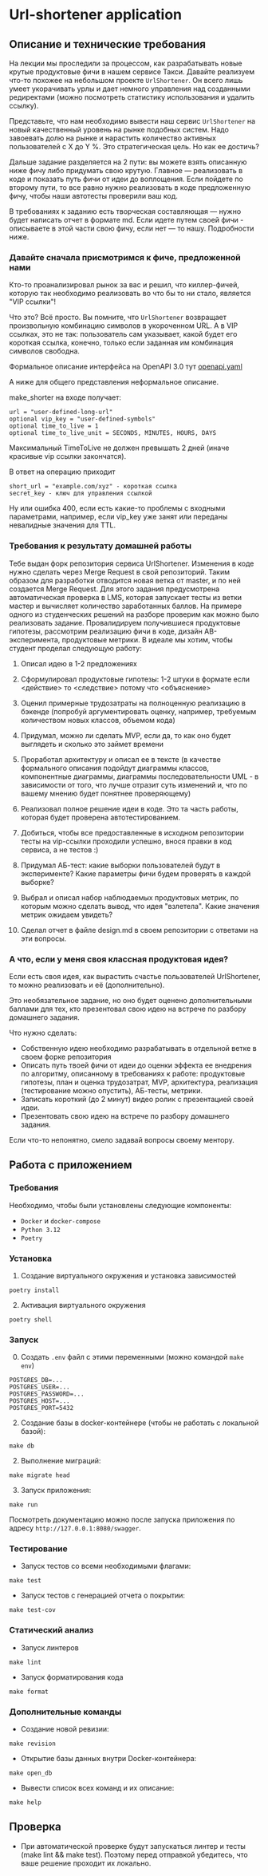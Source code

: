 # Url-shortener application 


## Описание и технические требования

На лекции мы проследили за процессом, как разрабатывать новые крутые продуктовые фичи в нашем сервисе Такси. Давайте реализуем что-то похожее на небольшом проекте `UrlShortener`. Он всего лишь умеет укорачивать урлы и дает немного управления над созданными редиректами (можно посмотреть статистику использования и удалить ссылку).

Представьте, что нам необходимо вывести наш сервис `UrlShortener` на новый качественный уровень на рынке подобных систем. Надо завоевать долю на рынке и нарастить количество активных пользователей с X до Y %. Это стратегическая цель. Но как ее достичь?

Дальше задание разделяется на 2 пути: вы можете взять описанную ниже фичу либо придумать свою крутую. Главное — реализовать в коде и показать путь фичи от идеи до воплощения. Если пойдете по второму пути, то все равно нужно реализовать в коде предложенную фичу, чтобы наши автотесты проверили ваш код.

В требованиях к заданию есть творческая составляющая — нужно будет написать отчет в формате md. Если идете путем своей фичи - описываете в этой части свою фичу, если нет — то нашу. Подробности ниже.

### Давайте сначала присмотримся к фиче, предложенной нами

Кто-то проанализировал рынок за вас и решил, что киллер-фичей, которую так необходимо реализовать во что бы то ни стало, является "VIP ссылки"!

Что это? Всё просто. Вы помните, что `UrlShortener` возвращает произвольную комбинацию символов в укороченном URL. А в VIP ссылках, это не так: пользователь сам указывает, какой будет его короткая ссылка, конечно, только если заданная им комбинация символов свободна.

Формальное описание интерфейса на OpenAPI 3.0 тут [openapi.yaml](openapi.yaml)

А ниже для общего представления неформальное описание.

make_shorter на входе получает:
```
url = "user-defined-long-url"
optional vip_key = "user-defined-symbols"
optional time_to_live = 1
optional time_to_live_unit = SECONDS, MINUTES, HOURS, DAYS
```

Максимальный TimeToLive не должен превышать 2 дней (иначе красивые vip ссылки закончатся).

В ответ на операцию приходит
```
short_url = "example.com/xyz" - короткая ссылка
secret_key - ключ для управления ссылкой
```

Ну или ошибка 400, если есть какие-то проблемы с входными параметрами, например, если vip_key уже занят или переданы невалидные значения для TTL.

### Требования к результату домашней работы

Тебе выдан форк репозитория сервиса UrlShortener.
Изменения в коде нужно сделать через Merge Request в свой репозиторий. Таким образом для разработки отводится новая ветка от master, и по ней создается Merge Request.
Для этого задания предусмотрена автоматическая проверка в LMS, которая запускает тесты из ветки мастер и вычисляет количество заработанных баллов.
На примере одного из студенческих решений на разборе проверим как можно было реализовать задание. Провалидируем получившиеся продуктовые гипотезы, рассмотрим реализацию фичи в коде, дизайн AB-эксперимента, продуктовые метрики.
В идеале мы хотим, чтобы студент проделал следующую работу:

1. Описал идею в 1-2 предложениях
2. Сформулировал продуктовые гипотезы: 1-2 штуки в формате если <действие> то <следствие> потому что <объяснение>

3. Оценил примерные трудозатраты на полноценную реализацию в бэкенде (попробуй аргументировать оценку, например, требуемым количеством новых классов, объемом кода)
4. Придумал, можно ли сделать MVP, если да, то как оно будет выглядеть и сколько это займет времени
5. Проработал архитектуру и описал ее в тексте (в качестве формального описания подойдут диаграммы классов, компонентные диаграммы, диаграммы последовательности UML - в зависимости от того, что лучше отразит суть изменений и, что по вашему мнению будет понятнее проверяющему)
6. Реализовал полное решение идеи в коде. Это та часть работы, которая будет проверена автотестированием.
7. Добиться, чтобы все предоставленные в исходном репозитории тесты на vip-ссылки проходили успешно, внося правки в код сервиса, а не тестов :)
9. Придумал АБ-тест: какие выборки пользователей будут в эксперименте? Какие параметры фичи будем проверять в каждой выборке?
10. Выбрал и описал набор наблюдаемых продуктовых метрик, по которым можно сделать вывод, что идея "взлетела". Какие значения метрик ожидаем увидеть?
11. Сделал отчет в файле design.md в своем репозитории с ответами на эти вопросы.


### А что, если у меня своя классная продуктовая идея?

Если есть своя идея, как вырастить счастье пользователей UrlShortener, то можно реализовать и её (дополнительно).

Это необязательное задание, но оно будет оценено дополнительными баллами для тех, кто презентовал свою идею на встрече по разбору домашнего задания.

Что нужно сделать:

* Собственную идею необходимо разрабатывать в отдельной ветке в своем форке репозитория
* Описать путь твоей фичи от идеи до оценки эффекта ее внедрения по алгоритму, описанному в требованиях к работе: продуктовые гипотезы, план и оценка трудозатрат, MVP, архитектура, реализация (тестирование можно опустить), АБ-тесты, метрики.
* Записать короткий (до 2 минут) видео ролик с презентацией своей идеи.
* Презентовать свою идею на встрече по разбору домашнего задания.

Если что-то непонятно, смело задавай вопросы своему ментору.

## Работа с приложением

### Требования

Необходимо, чтобы были установлены следующие компоненты:

- `Docker` и `docker-compose`
- `Python 3.12`
- `Poetry`

### Установка

1. Создание виртуального окружения и установка зависимостей
```commandline
poetry install
```

2. Активация виртуального окружения

```commandline
poetry shell
```


### Запуск

0. Создать `.env` файл с этими переменными (можно командой `make env`)
```dotenv
POSTGRES_DB=...
POSTGRES_USER=...
POSTGRES_PASSWORD=...
POSTGRES_HOST=...
POSTGRES_PORT=5432
```

2. Создание базы в docker-контейнере (чтобы не работать с локальной базой):
```commandline
make db
```
2. Выполнение миграций:
```commandline
make migrate head
```
3. Запуск приложения:
```commandline
make run
```

Посмотреть документацию можно после запуска приложения по адресу `http://127.0.0.1:8080/swagger`.
### Тестирование

- Запуск тестов со всеми необходимыми флагами:
```commandline
make test
```

- Запуск тестов с генерацией отчета о покрытии:
```commandline
make test-cov
```

### Статический анализ

- Запуск линтеров
```commandline
make lint
```

- Запуск форматирования кода
```commandline
make format
```

### Дополнительные команды

- Создание новой ревизии:
```commandline
make revision
```
- Открытие базы данных внутри Docker-контейнера:
```commandline
make open_db
```

- Вывести список всех команд и их описание:
```commandline
make help
```

## Проверка

- При автоматической проверке будут запускаться линтер и тесты (make lint && make test). Поэтому перед отправкой убедитесь, что ваше решение проходит их локально.
